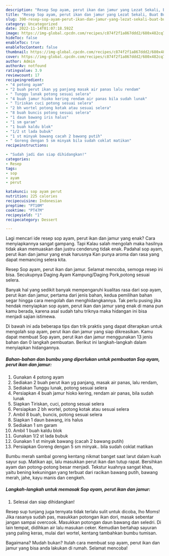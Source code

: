 ```yaml
---
description: "Resep Sop ayam, perut ikan dan jamur yang Lezat Sekali, Buat Buka Puasa Menggugah Selera"
title: "Resep Sop ayam, perut ikan dan jamur yang Lezat Sekali, Buat Buka Puasa Menggugah Selera"
slug: 390-resep-sop-ayam-perut-ikan-dan-jamur-yang-lezat-sekali-buat-buka-puasa-menggugah-selera
category: Uncategorized
date: 2022-11-14T01:07:18.592Z
image: https://img-global.cpcdn.com/recipes/c874f2f1a867ddd2/680x482cq70/sop-ayam-perut-ikan-dan-jamur-foto-resep-utama.jpg
hideToc: false
enableToc: true
enableTocContent: false
thumbnail: https://img-global.cpcdn.com/recipes/c874f2f1a867ddd2/680x482cq70/sop-ayam-perut-ikan-dan-jamur-foto-resep-utama.jpg
cover: https://img-global.cpcdn.com/recipes/c874f2f1a867ddd2/680x482cq70/sop-ayam-perut-ikan-dan-jamur-foto-resep-utama.jpg
author: Admin
authorAv: notfound
ratingvalue: 3.9
reviewcount: 17
recipeingredient:
- "4 potong ayam"
- "2 buah perut ikan yg panjang masak air panas lalu rendam"
- " Tunggu lunak potong sesuai selera"
- "4 buah jamur hioko kering rendam air panas bila sudah lunak"
- " Tiriskan cuci potong sesuai selera"
- "2 bh wortel potong kotak atau sesuai selera"
- "8 buah buncis potong sesuai selera"
- "1 daun bawang iris halus"
- "1 sm garam"
- "1 buah kaldu blok"
- "1/2 st lada bubuk"
- "1 st minyak bawang cacah 2 bawang putih"
- " Goreng dengan 5 sm minyak bila sudah coklat matikan"
recipeinstructions:

- "Sudah jadi dan siap dihidangkan!"
categories:
- Resep
tags:
- sop
- ayam
- perut

katakunci: sop ayam perut 
nutrition: 225 calories
recipecuisine: Indonesian
preptime: "PT10M"
cooktime: "PT47M"
recipeyield: "1"
recipecategory: Dessert

---
```



Lagi mencari ide resep sop ayam, perut ikan dan jamur yang enak? Cara menyiapkannya sangat gampang. Tapi Kalau salah mengolah maka hasilnya tidak akan memuaskan dan justru cenderung tidak enak. Padahal sop ayam, perut ikan dan jamur yang enak harusnya Kan punya aroma dan rasa yang dapat memancing selera kita.


Resep Sop ayam, perut ikan dan jamur. Selamat mencoba, semoga resep ini bisa. Secukupnya Daging Ayam Kampung/Daging Pork,potong sesuai selera.

Banyak hal yang sedikit banyak mempengaruhi kualitas rasa dari sop ayam, perut ikan dan jamur, pertama dari jenis bahan, kedua pemilihan bahan segar hingga cara mengolah dan menghidangkannya. Tak perlu pusing jika hendak menyiapkan sop ayam, perut ikan dan jamur yang enak di mana pun kamu berada, karena asal sudah tahu triknya maka hidangan ini bisa menjadi sajian istimewa.


Di bawah ini ada beberapa tips dan trik praktis yang dapat diterapkan untuk mengolah sop ayam, perut ikan dan jamur yang siap dikreasikan. Kamu dapat membuat Sop ayam, perut ikan dan jamur menggunakan 13 jenis bahan dan 0 langkah pembuatan. Berikut ini langkah-langkah dalam menyiapkan hidangannya.

<!--inarticleads1-->

##### Bahan-bahan dan bumbu yang diperlukan untuk pembuatan Sop ayam, perut ikan dan jamur:

1. Gunakan 4 potong ayam
1. Sediakan 2 buah perut ikan yg panjang, masak air panas, lalu rendam,
1. Sediakan  Tunggu lunak, potong sesuai selera
1. Persiapkan 4 buah jamur hioko kering, rendam air panas, bila sudah lunak
1. Siapkan  Tiriskan, cuci, potong sesuai selera
1. Persiapkan 2 bh wortel, potong kotak atau sesuai selera
1. Ambil 8 buah, buncis, potong sesuai selera
1. Siapkan 1 daun bawang, iris halus
1. Sediakan 1 sm garam
1. Ambil 1 buah kaldu blok
1. Gunakan 1/2 st lada bubuk
1. Gunakan 1 st minyak bawang (cacah 2 bawang putih)
1. Persiapkan  Goreng dengan 5 sm minyak.. bila sudah coklat matikan


Bumbu merah sambal goreng kentang nikmat banget saat larut dalam kuah sayur sup. Matikan api, lalu masukkan perut ikan dan tutup rapat. Bersihkan ayam dan potong-potong besar menjadi. Tekstur kuahnya sangat khas, yaitu bening kekuningan yang terbuat dari racikan bawang putih, bawang merah, jahe, kayu manis dan cengkeh. 

<!--inarticleads2-->

##### Langkah-langkah untuk memasak Sop ayam, perut ikan dan jamur:


1. Selesai dan siap dihidangkan!

Resep sup tunjang juga ternyata tidak terlalu sulit untuk dicoba, lho Moms! Jika rasanya sudah pas, masukkan potongan ikan dori, masak sebentar jangan sampai overcook. Masukkan potongan daun bawang dan seledri. Di lain tempat, didihkan air lalu masukan ceker. Kemudian bertahap sayuran yang paling keras, mulai dari wortel, kentang tambahkan bumbu tumisan. 

Bagaimana? Mudah bukan? Itulah cara membuat sop ayam, perut ikan dan jamur yang bisa anda lakukan di rumah. Selamat mencoba!
